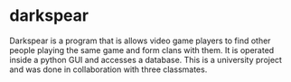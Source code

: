 # darkspear
Darkspear is a program that is allows video game players to find other people playing the same game and form clans with them. It is operated inside a python GUI and accesses a database. This is a university project and was done in collaboration with three classmates. 
